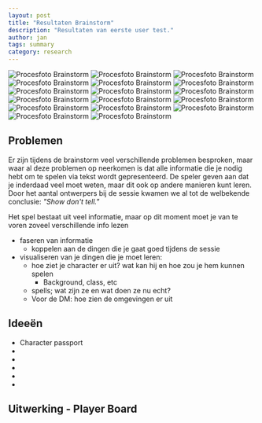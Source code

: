 ```yaml
---
layout: post
title: "Resultaten Brainstorm"
description: "Resultaten van eerste user test."
author: jan
tags: summary
category: research
---
```



![Procesfoto Brainstorm]({{site.url}}/assets/brainstorm/brainstorm_1.jpg)
![Procesfoto Brainstorm]({{site.url}}/assets/brainstorm/brainstorm_2.jpg)
![Procesfoto Brainstorm]({{site.url}}/assets/brainstorm/brainstorm_3.jpg)
![Procesfoto Brainstorm]({{site.url}}/assets/brainstorm/brainstorm_3b.jpg)
![Procesfoto Brainstorm]({{site.url}}/assets/brainstorm/brainstorm_4.jpg)
![Procesfoto Brainstorm]({{site.url}}/assets/brainstorm/brainstorm_5.jpg)
![Procesfoto Brainstorm]({{site.url}}/assets/brainstorm/brainstorm_6.jpg)
![Procesfoto Brainstorm]({{site.url}}/assets/brainstorm/brainstorm_7.jpg)
![Procesfoto Brainstorm]({{site.url}}/assets/brainstorm/brainstorm_8.jpg)
![Procesfoto Brainstorm]({{site.url}}/assets/brainstorm/brainstorm_9.jpg)
![Procesfoto Brainstorm]({{site.url}}/assets/brainstorm/brainstorm_10.jpg)
![Procesfoto Brainstorm]({{site.url}}/assets/brainstorm/brainstorm_11.jpg)
![Procesfoto Brainstorm]({{site.url}}/assets/brainstorm/brainstorm_12.jpg)
![Procesfoto Brainstorm]({{site.url}}/assets/brainstorm/brainstorm_13.jpg)
![Procesfoto Brainstorm]({{site.url}}/assets/brainstorm/brainstorm_14.jpg)
![Procesfoto Brainstorm]({{site.url}}/assets/brainstorm/brainstorm_15.jpg)
![Procesfoto Brainstorm]({{site.url}}/assets/brainstorm/brainstorm_16.jpg)

## Problemen

Er zijn tijdens de brainstorm veel verschillende problemen besproken, maar waar al deze problemen op neerkomen is dat alle informatie die je nodig hebt om te spelen via tekst wordt gepresenteerd. De speler geven aan dat je inderdaad veel moet weten, maar dit ook op andere manieren kunt leren. Door het aantal ontwerpers bij de sessie kwamen we al tot de welbekende conclusie: _"Show don't tell."_ 

Het spel bestaat uit veel informatie, maar op dit moment moet je van te voren zoveel verschillende info lezen
 - faseren van informatie
 	- koppelen aan de dingen die je gaat goed tijdens de sessie
 - visualiseren van je dingen die je moet leren:
 	- hoe ziet je character er uit? wat kan hij en hoe zou je hem kunnen spelen
 		- Background, class, etc
 	- spells; wat zijn ze en wat doen ze nu echt?
 	- Voor de DM: hoe zien de omgevingen er uit

## Ideeën
 - Character passport
 - 
 - 
 - 
 - 
 - 


## Uitwerking - Player Board